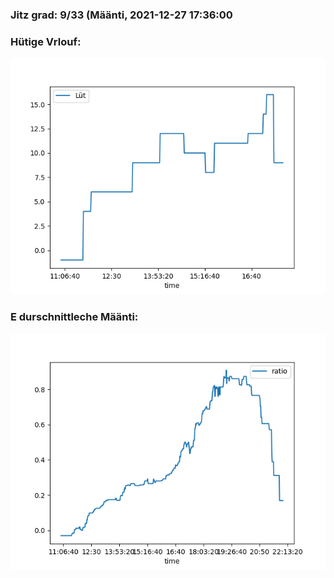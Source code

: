 ### Jitz grad: 9/33 (Määnti, 2021-12-27 17:36:00

### Hütige Vrlouf:
![Graph](Today.png)

### E durschnittleche Määnti:
![Graph](Määnti.png)